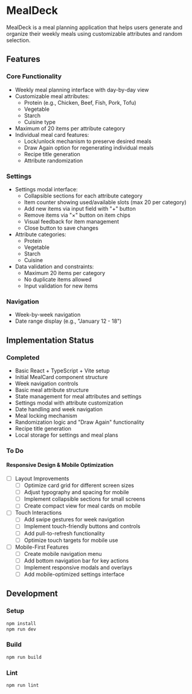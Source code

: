 # MealDeck

MealDeck is a meal planning application that helps users generate and organize their weekly meals using customizable attributes and random selection.

## Features

### Core Functionality
- Weekly meal planning interface with day-by-day view
- Customizable meal attributes:
  - Protein (e.g., Chicken, Beef, Fish, Pork, Tofu)
  - Vegetable
  - Starch
  - Cuisine type
- Maximum of 20 items per attribute category
- Individual meal card features:
  - Lock/unlock mechanism to preserve desired meals
  - Draw Again option for regenerating individual meals
  - Recipe title generation
  - Attribute randomization

### Settings
- Settings modal interface:
  - Collapsible sections for each attribute category
  - Item counter showing used/available slots (max 20 per category)
  - Add new items via input field with "+" button
  - Remove items via "×" button on item chips
  - Visual feedback for item management
  - Close button to save changes
- Attribute categories:
  - Protein
  - Vegetable
  - Starch
  - Cuisine
- Data validation and constraints:
  - Maximum 20 items per category
  - No duplicate items allowed
  - Input validation for new items

### Navigation
- Week-by-week navigation
- Date range display (e.g., "January 12 - 18")

## Implementation Status

### Completed
- Basic React + TypeScript + Vite setup
- Initial MealCard component structure
- Week navigation controls
- Basic meal attribute structure
- State management for meal attributes and settings
- Settings modal with attribute customization
- Date handling and week navigation
- Meal locking mechanism
- Randomization logic and "Draw Again" functionality
- Recipe title generation
- Local storage for settings and meal plans

### To Do

#### Responsive Design & Mobile Optimization
- [ ] Layout Improvements
  - [ ] Optimize card grid for different screen sizes
  - [ ] Adjust typography and spacing for mobile
  - [ ] Implement collapsible sections for small screens
  - [ ] Create compact view for meal cards on mobile

- [ ] Touch Interactions
  - [ ] Add swipe gestures for week navigation
  - [ ] Implement touch-friendly buttons and controls
  - [ ] Add pull-to-refresh functionality
  - [ ] Optimize touch targets for mobile use

- [ ] Mobile-First Features
  - [ ] Create mobile navigation menu
  - [ ] Add bottom navigation bar for key actions
  - [ ] Implement responsive modals and overlays
  - [ ] Add mobile-optimized settings interface

## Development

### Setup
```bash
npm install
npm run dev
```

### Build
```bash
npm run build
```

### Lint
```bash
npm run lint
```
